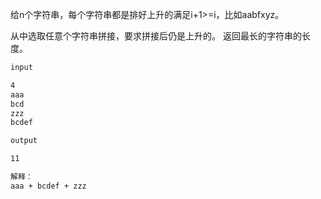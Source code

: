 给n个字符串，每个字符串都是排好上升的满足i+1>=i，比如aabfxyz。

从中选取任意个字符串拼接，要求拼接后仍是上升的。
返回最长的字符串的长度。

```bash
input

4
aaa
bcd
zzz
bcdef

output

11

解释：
aaa + bcdef + zzz

```